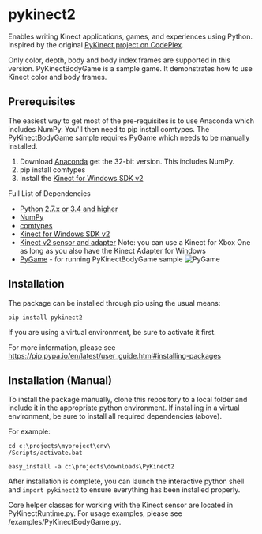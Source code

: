 # pykinect2

Enables writing Kinect applications, games, and experiences using Python.  Inspired by the original [PyKinect project on CodePlex](http://pytools.codeplex.com/wikipage?title=PyKinect).

Only color, depth, body and body index frames are supported in this version. 
PyKinectBodyGame is a sample game. It demonstrates how to use Kinect color and body frames.


## Prerequisites

The easiest way to get most of the pre-requisites is to use Anaconda which includes NumPy.  You'll then need to pip install comtypes.  The PyKinectBodyGame sample requires PyGame which needs to be manually installed.

1. Download [Anaconda](https://store.continuum.io/cshop/anaconda/) get the 32-bit version.  This includes NumPy.
2. pip install comtypes
3. Install the [Kinect for Windows SDK v2](http://aka.ms/k4wv2sdk)

Full List of Dependencies
* [Python 2.7.x or 3.4 and higher](https://www.python.org/)  
* [NumPy](http://www.numpy.org/) 
* [comtypes](https://github.com/enthought/comtypes/) 
* [Kinect for Windows SDK v2](http://aka.ms/k4wv2sdk)
* [Kinect v2 sensor and adapter](http://aka.ms/k4wv2purchase) Note:  you can use a Kinect for Xbox One as long as you also have the Kinect Adapter for Windows
* [PyGame](http://www.pygame.org) - for running PyKinectBodyGame sample 
  ![PyGame](https://monosnap.com/file/4RzEdOzVhik4jj15jAg8uDQgYgwZ6B.png)


## Installation

The package can be installed through pip using the usual means:
```
pip install pykinect2
````
If you are using a virtual environment, be sure to activate it first.

For more information, please see https://pip.pypa.io/en/latest/user_guide.html#installing-packages


## Installation (Manual)

To install the package manually, clone this repository to a local folder and include it in the appropriate python environment. If installing in a virtual environment, be sure to install all required dependencies (above).

For example:
```
cd c:\projects\myproject\env\
/Scripts/activate.bat

easy_install -a c:\projects\downloads\PyKinect2
```
After installation is complete, you can launch the interactive python shell and `import pykinect2` to ensure everything has been installed properly.

Core helper classes for working with the Kinect sensor are located in PyKinectRuntime.py. For usage examples, please see /examples/PyKinectBodyGame.py.
